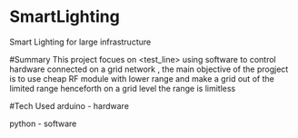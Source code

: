 # SmartLighting
Smart Lighting for large infrastructure

#Summary
This project focues on <test_line> using software to control hardware connected on a grid network , the main 
objective of the progject is to use cheap RF module with lower range and make a grid out of the 
limited range henceforth on a grid level the range is limitless

#Tech Used
arduino - hardware

python - software


